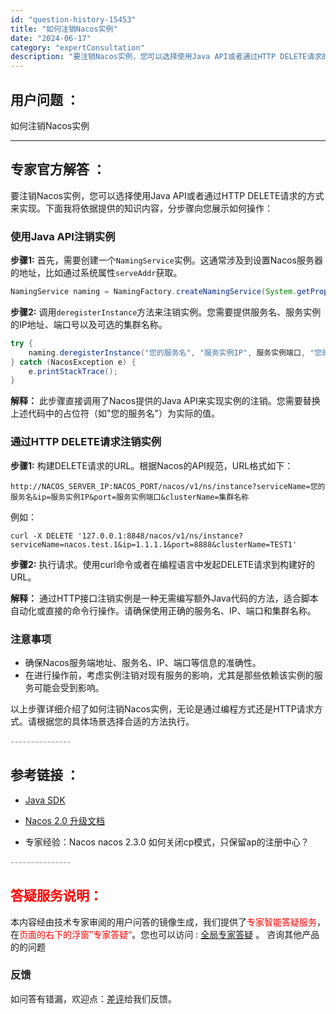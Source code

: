 ```yaml
---
id: "question-history-15453"
title: "如何注销Nacos实例"
date: "2024-06-17"
category: "expertConsultation"
description: "要注销Nacos实例，您可以选择使用Java API或者通过HTTP DELETE请求的方式来实现。下面我将依据提供的知识内容，分步骤向您展示如何操作：### 使用Java API注销实例**步骤1:** 首先，需要创建一个`NamingService`实例。这通常涉及到设置Nacos服务器的地址，"
---
```


## 用户问题 ： 
 如何注销Nacos实例  

---------------
## 专家官方解答 ：

要注销Nacos实例，您可以选择使用Java API或者通过HTTP DELETE请求的方式来实现。下面我将依据提供的知识内容，分步骤向您展示如何操作：

### 使用Java API注销实例

**步骤1:** 首先，需要创建一个`NamingService`实例。这通常涉及到设置Nacos服务器的地址，比如通过系统属性`serveAddr`获取。

```java
NamingService naming = NamingFactory.createNamingService(System.getProperty("serveAddr"));
```

**步骤2:** 调用`deregisterInstance`方法来注销实例。您需要提供服务名、服务实例的IP地址、端口号以及可选的集群名称。

```java
try {
    naming.deregisterInstance("您的服务名", "服务实例IP", 服务实例端口, "您的集群名");
} catch (NacosException e) {
    e.printStackTrace();
}
```

**解释：** 此步骤直接调用了Nacos提供的Java API来实现实例的注销。您需要替换上述代码中的占位符（如"您的服务名"）为实际的值。

### 通过HTTP DELETE请求注销实例

**步骤1:** 构建DELETE请求的URL。根据Nacos的API规范，URL格式如下：

```plaintext
http://NACOS_SERVER_IP:NACOS_PORT/nacos/v1/ns/instance?serviceName=您的服务名&ip=服务实例IP&port=服务实例端口&clusterName=集群名称
```

例如：

```shell
curl -X DELETE '127.0.0.1:8848/nacos/v1/ns/instance?serviceName=nacos.test.1&ip=1.1.1.1&port=8888&clusterName=TEST1'
```

**步骤2:** 执行请求。使用curl命令或者在编程语言中发起DELETE请求到构建好的URL。

**解释：** 通过HTTP接口注销实例是一种无需编写额外Java代码的方法，适合脚本自动化或直接的命令行操作。请确保使用正确的服务名、IP、端口和集群名称。

### 注意事项
- 确保Nacos服务端地址、服务名、IP、端口等信息的准确性。
- 在进行操作前，考虑实例注销对现有服务的影响，尤其是那些依赖该实例的服务可能会受到影响。

以上步骤详细介绍了如何注销Nacos实例，无论是通过编程方式还是HTTP请求方式。请根据您的具体场景选择合适的方法执行。


<font color="#949494">---------------</font> 


## 参考链接 ：

* [Java SDK](https://nacos.io/docs/latest/guide/user/sdk)
 
 * [Nacos 2.0 升级文档](https://nacos.io/docs/latest/upgrading/200-upgrading)
 
 * 专家经验：Nacos nacos 2.3.0 如何关闭cp模式，只保留ap的注册中心？ 


 <font color="#949494">---------------</font> 
 


## <font color="#FF0000">答疑服务说明：</font> 

本内容经由技术专家审阅的用户问答的镜像生成，我们提供了<font color="#FF0000">专家智能答疑服务</font>，在<font color="#FF0000">页面的右下的浮窗”专家答疑“</font>。您也可以访问 : [全局专家答疑](https://answer.opensource.alibaba.com/docs/intro) 。 咨询其他产品的的问题

### 反馈
如问答有错漏，欢迎点：[差评](https://ai.nacos.io/user/feedbackByEnhancerGradePOJOID?enhancerGradePOJOId=15523)给我们反馈。
